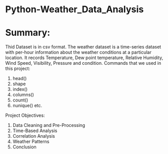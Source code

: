 # Python-Weather_Data_Analysis
# Summary:
Thid Dataset is in csv format. The weather dataset is a time-series dataset with per-hour information about the weather conditions at a particular location. It records Temperature, Dew point temperature, Relative Humidity, Wind Speed, Visibility, Pressure and condition.
Commands that we used in this project:
1. head()
2. shape
3. index()
4. columns()
5. count()
6. nunique() etc.

Project Objectives:
1. Data Cleaning and Pre-Processing  
2. Time-Based Analysis 
3. Correlation Analysis
4. Weather Patterns 
5. Conclusion 
